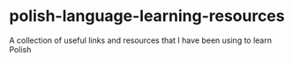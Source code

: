 # polish-language-learning-resources
A collection of useful links and resources that I have been using to learn Polish
